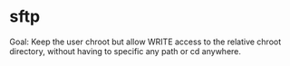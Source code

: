 sftp
====

Goal: Keep the user chroot but allow WRITE access to the relative chroot directory, without having to specific any path or cd anywhere.

